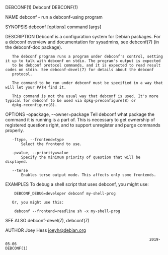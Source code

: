 DEBCONF(1)                                                            Debconf                                                           DEBCONF(1)

NAME
       debconf - run a debconf-using program

SYNOPSIS
        debconf [options] command [args]

DESCRIPTION
       Debconf is a configuration system for Debian packages. For a debconf overview and documentation for sysadmins, see debconf(7) (in the
       debconf-doc package).

       The debconf program runs a program under debconf's control, setting it up to talk with debconf on stdio. The program's output is expected
       to be debconf protocol commands, and it is expected to read result codes on stdin. See debconf-devel(7) for details about the debconf
       protocol.

       The command to be run under debconf must be specified in a way that will let your PATH find it.

       This command is not the usual way that debconf is used. It's more typical for debconf to be used via dpkg-preconfigure(8) or
       dpkg-reconfigure(8).

OPTIONS
       -opackage, --owner=package
           Tell debconf what package the command it is running is a part of. This is necessary to get ownership of registered questions right, and
           to support unregister and purge commands properly.

       -ftype, --frontend=type
           Select the frontend to use.

       -pvalue, --priority=value
           Specify the minimum priority of question that will be displayed.

       --terse
           Enables terse output mode. This affects only some frontends.

EXAMPLES
       To debug a shell script that uses debconf, you might use:

        DEBCONF_DEBUG=developer debconf my-shell-prog

       Or, you might use this:

        debconf --frontend=readline sh -x my-shell-prog

SEE ALSO
       debconf-devel(7), debconf(7)

AUTHOR
       Joey Hess <joeyh@debian.org>

                                                                    2019-05-06                                                          DEBCONF(1)
